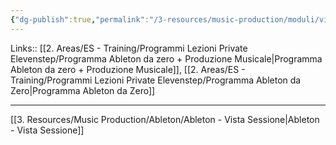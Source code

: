 ```yaml
---
{"dg-publish":true,"permalink":"/3-resources/music-production/moduli/vista-sessione-modulo/"}
---
```


Links:: [[2. Areas/ES - Training/Programmi Lezioni Private Elevenstep/Programma Ableton da zero + Produzione Musicale\|Programma Ableton da zero + Produzione Musicale]], [[2. Areas/ES - Training/Programmi Lezioni Private Elevenstep/Programma Ableton da Zero\|Programma Ableton da Zero]]

---

[[3. Resources/Music Production/Ableton/Ableton - Vista Sessione\|Ableton - Vista Sessione]] 





